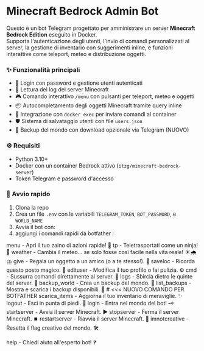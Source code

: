 # Minecraft Bedrock Admin Bot

Questo è un bot Telegram progettato per amministrare un server **Minecraft Bedrock Edition** eseguito in Docker.  
Supporta l'autenticazione degli utenti, l'invio di comandi personalizzati al server, la gestione di inventario con suggerimenti inline, e funzioni interattive come teleport, meteo e distribuzione oggetti.

### ✨ Funzionalità principali

- 🔐 Login con password e gestione utenti autenticati
- 🧾 Lettura dei log del server Minecraft
- 🎮 Comando interattivo `/menu` con pulsanti per teleport, meteo e oggetti
- 📦 Autocompletamento degli oggetti Minecraft tramite query inline
- 🐋 Integrazione con `docker exec` per inviare comandi al container
- 🛡️ Sistema di salvataggio utenti con file `users.json`
- 💾 Backup del mondo con download opzionale via Telegram (NUOVO)

### ⚙️ Requisiti

- Python 3.10+
- Docker con un container Bedrock attivo (`itzg/minecraft-bedrock-server`)
- Token Telegram e password d'accesso

### 🚀 Avvio rapido

1. Clona la repo
2. Crea un file `.env` con le variabili `TELEGRAM_TOKEN`, `BOT_PASSWORD`, e `WORLD_NAME`
3. Avvia il bot con:
4. aggiungi i comandi rapidi da botfather :

menu - Apri il tuo zaino di azioni rapide! 🎒
tp - Teletrasportati come un ninja! 💨
weather - Cambia il meteo... se solo fosse così facile nella vita reale! ☀️🌧️⛈️
give - Regala un oggetto a un amico (o a te stesso!). 🎁
saveloc - Ricorda questo posto magico. 📍
edituser - Modifica il tuo profilo o fai pulizia. ⚙️
cmd - Sussurra comandi direttamente al server. 🤫
logs - Sbircia dietro le quinte del server. 👀
backup_world - Crea un backup del mondo. 💾
list_backups - Mostra e scarica i backup disponibili. 📂 # <<< NUOVO COMANDO PER BOTFATHER
scarica_items - Aggiorna il tuo inventario di meraviglie. ✨
logout - Esci in punta di piedi. 👋
login - Entra nel mondo del bot! 🗝️
startserver - Avvia il server Minecraft. ▶️
stopserver - Ferma il server Minecraft. ⏹️
restartserver - Riavvia il server Minecraft. 🔄
imnotcreative - Resetta il flag creativo del mondo. 🛠️

help - Chiedi aiuto all'esperto bot! ❓